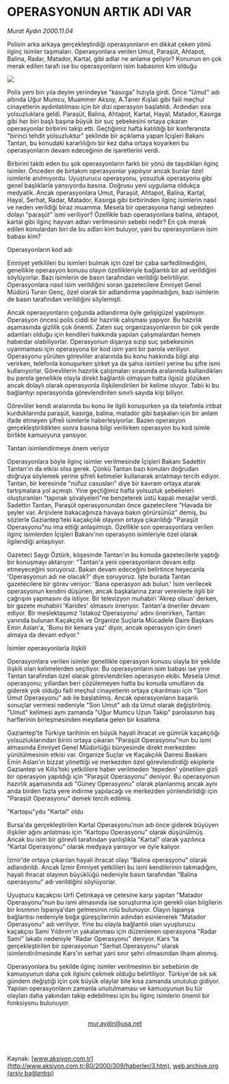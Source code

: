 # OPERASYONUN ARTIK ADI VAR

*Murat Aydın 2000.11.04*

<div>
 <p class="spot">
  Polisin arka arkaya gerçekleştirdiği operasyonların en dikkat çeken yönü  ilginç isimler taşımaları. Operasyonlara verilen Umut, Paraşüt, Ahtapot,  Balina, Radar, Matador, Kartal, gibi adlar ne anlama geliyor? Konunun en  çok merak edilen tarafı ise bu operasyonların isim babasının kim olduğu
 </p>
 <p class="metin">
 </p>
 <img border="0" src="/web/20020429234027im_/http://www.aksiyon.com.tr/2000/309/resimler/Operasyon.jpg"/>
 <p class="metin">
  Polis yeni bin yıla deyim yerindeyse "kasırga" hızıyla girdi. Önce "Umut" adı altında Uğur Mumcu, Muammer Aksoy, A.Taner Kışlalı gibi faili meçhul cinayetlerin aydınlatılması için bir dizi operasyon başlatıldı. Ardından sıra yolsuzluklara geldi. Paraşüt, Balina, Ahtapot, Kartal, Hayal, Matador, Kasırga gibi her biri başlı başına büyük bir suç şebekesini ortaya çıkaran operasyonlar birbirini takip etti. Geçtiğimiz hafta katıldığı bir konferansta "birinci tehdit yolsuzluktur" şeklinde bir açıklama yapan İçişleri Bakanı Tantan, bu konudaki kararlılığını bir kez daha ortaya koyarken bu operasyonların devam edeceğinin de işaretlerini verdi.
 </p>
 <p class="metin">
  Birbirini takib eden bu şok operasyonların farklı bir yönü de taşıdıkları ilginç isimler. Önceden de birtakım operasyonlar yapılıyor ancak bunlar özel isimlerle anılmıyordu. Uyuşturucu operasyonu, yosuzluk operasyonu gibi genel başlıklarla yansıyordu basına. Doğrusu yeni uygulama oldukça medyatik. Ancak operasyonlara Umut, Paraşüt, Ahtapot, Balina, Kartal, Hayal, Serhat, Radar, Matador, Kasırga gibi birbirinden ilginç isimlerin nasıl ve neden verildiği biraz muamma. Mesela bir operasyona hangi sebepten dolayı "paraşüt" ismi veriliyor? Özellikle bazı operasyonlara balina, ahtapot, kartal gibi ilginç hayvan adları verilmesinin sebebi nedir? En çok merak edilen konulardan biri de bu adları kim buluyor, yani bu operasyonların isim babası kim?
 </p>
 <p class="metin">
  Operasyonların kod adı
 </p>
 <p class="metin">
  Emniyet yetkilileri bu isimleri bulmak için özel bir çaba sarfedilmediğini, genellikle operasyon konusu olayın özellikleriyle bağlantılı bir ad verildiğini söylüyorlar. Bazı isimlerin de basın tarafından verildiği belirtiliyor. Operasyonlara nasıl isim verildiğini soran gazetecilere Emniyet Genel Müdürü Turan Genç, özel olarak bir adlandırma yapılmadığını, bazı isimlerin de basın tarafından verildiğini söylemişti.
 </p>
 <p class="metin">
  Ancak operasyonların çoğunda adlandırma öyle gelişigüzel yapılmıyor. Operasyon öncesi polis ciddi bir hazırlık çalışması yapıyor. Bu hazırlık aşamasında gizlilik çok önemli. Zaten suç organizasyonlarının bir çok yerde adamları olduğu için kendileri hakkında yapılan çalışmalardan hemen haberdar olabiliyorlar. Operasyonun dışarıya sızıp suç şebekesinin uyanmaması için operasyona bir kod isim yani bir parola veriliyor. Operasyonu yürüten görevliler aralarında bu konu hakkında bilgi alıp verirken, telefonla konuşurken şirket ya da şahıs isimleri yerine bu şifre ismi kullanıyorlar. Görevlilerin hazırlık çalışmaları sırasında aralarında kullandıkları bu parola genellikle olayla direkt bağlantılı olmayan hatta ilgisiz gözüken ancak dolaylı olarak operasyonla ilişkilendirilen bir kelime oluyor. Tabii ki bu bağlantıyı operasyonda görevlendirilen sınırlı sayıda kişi biliyor.
 </p>
 <p class="metin">
  Görevliler kendi aralarında bu konu ile ilgili konuşurken ya da telefonla irtibat kurduklarında paraşüt, kasırga, balina, matador gibi başkaları için bir anlam ifade etmeyen şifreli isimlerle haberleşiyorlar. Bazen operasyon gerçekleştirildikten sonra basına bilgi verilirken operasyon bu kod isimle birlikte kamuoyuna yansıyor.
 </p>
 <p class="metin">
  Tantan isimlendirmeye önem veriyor
 </p>
 <p class="metin">
  Operasyonlara böyle ilginç isimler verilmesinde İçişleri Bakanı Sadettin Tantan'ın da etkisi olsa gerek. Çünkü Tantan bazı konuları doğrudan doğruya söylemek yerine şifreli kelimeler kullanarak anlatmayı tercih ediyor. Tantan, bir keresinde "nüfuz casusları" diye bir kavram ortaya atarak tartışmalara yol açmıştı. Yine geçtiğimiz hafta yolsuzluk şebekeleri oluşturanları "tapınak şövalyeleri"ne benzeterek üstü kapalı mesajlar verdi. Sadettin Tantan, Paraşüt operasyonundan önce gazetecilere "Havada bir şeyler var. Arşivlere bakacağınıza havaya bakın görürsünüz" demiş, bu sözlerle Gaziantep'teki kaçakçılık olayının ortaya çıkarıldığı "Paraşüt Operasyonu"nu ima ettiği anlaşılmıştı. Özellikle son operasyonlara verilen ilginç isimlerden İçişleri Bakanı'nın operasyon isimleriyle özel olarak ilgilendiği anlaşılıyor.
 </p>
 <p class="metin">
  Gazeteci Saygı Öztürk, köşesinde Tantan'ın bu konuda gazetecilerle yaptığı bir konuşmayı aktarıyor: "Tantan'a yeni operasyonların devam edip etmeyeceğini soruyoruz. Bakan devam edeceğini belirtince heyecanla 'Operasyonun adı ne olacak?' diye soruyoruz. İşte burada Tantan gazetecilere bir görev veriyor: 'Bana operasyon adı bulun.'  İsim verilecek operasyonun kendini düşünen, ancak başkalarına zarar verenlerle ilgili bir çağrışım yapmasını da istiyor. Bir televizyon muhabiri 'Akrep olsun' derken, bir gazete muhabiri 'Karides' olmasını öneriyor. Tantan'a öneriler devam ediyor. Bir meslektaşımız 'Istakoz Operasyonu' adını önerirken, Tantan yanında bulunan Kaçakçılık ve Organize Suçlarla Mücadele Daire Başkanı Emin Aslan'a, 'Bunu bir kenara yaz' diyor, ancak operasyon için öneri almaya da devam ediyor."
 </p>
 <p class="metin">
  İsimler operasyonlarla ilişkili
 </p>
 <p class="metin">
  Operasyonlara verilen isimler genellikle operasyon konusu olayla bir şekilde ilişkili olan kelimelerden seçiliyor. Bu operasyonların isim babası ise yine Tantan tarafından özel olarak görevlendirilen operasyon ekibi. Mesela Umut operasyonu; yıllardan beri çözülemeyen hatta bu konuda umutların da giderek yok olduğu faili meçhul cinayetlerin ortaya çıkarılması için "Son Umut Operasyonu" adı ile başlatılmış. Ancak operasyonların başarılı sonuçlar vermesi nedeniyle "Son Umut" adı da Umut olarak değiştirilmiş. "Umut" kelimesi aynı zamanda "Uğur Mumcu Uzun Takip" parolasının baş harflerinin birleşmesinden meydana gelen bir kısaltma.
 </p>
 <p class="metin">
  Gaziantep'te Türkiye tarihinin en büyük hayali ihracat ve gümrük kaçakçılığı yolsuzluklarından birini ortaya çıkaran "Paraşüt Operasyonu"nun bu ismi almasında Emniyet Genel Müdürlüğü bünyesinde direkt merkezden yürütülmesinin etkisi var. Organize Suçlar ve Kaçakçılık Dairesi Baskanı Emin Aslan'ın bizzat yönettiği ve merkezden özel görevlendirdiği ekiplerle Gaziantep ve Kilis'teki yetkililere haber verilmeden 'tepeden' yönetilen gizli bir operasyon yapıldığı için "Paraşüt Operasyonu" deniyor. Bu operasyonun hazırlık aşamasında adı "Güney Operasyonu" olarak planlanmış ancak aynı anda birden fazla yere indirme yapılacağı ve merkezden yönlendirildiği için "Paraşüt Operasyonu" demek tercih edilmiş.
 </p>
 <p class="metin">
  "Kartopu"ydu "Kartal" oldu
 </p>
 <p class="metin">
  Bursa'da gerçekleştirilen Kartal Operasyonu'nun adı önce giderek büyüyen ilişkiler ağını anlatması için "Kartopu Operasyonu" olarak düşünülmüş. Ancak bu isim bir görevli tarafından yanlışlıkla "Kartal" olarak yazılınca "Kartal Operasyonu" olarak medyaya yansıyor ve öyle kalıyor.
 </p>
 <p class="metin">
  İzmir'de ortaya çıkarılan hayali ihracat olayı "Balina operasyonu" olarak adlandırıldı. Ancak İzmir Emniyet yetkilileri bu ismi kendilerinin takmadığını, hayali ihracat olayının büyüklüğü nedeniyle basın tarafından "Balina operasyonu" adı verildiğini söylüyorlar.
 </p>
 <p class="metin">
  Uyuştucu kaçakçısı Urfi Çetinkaya ve çetesine karşı yapılan "Matador Operasyonu"nun bu ismi almasında ise soruşturma için gerekli olan bilgilerin bir kısmının İspanya'dan gelmesinin rolü bulunuyor. Olayın İspanya bağlantısı nedeniyle boğa güreşçilerinin adından esinlenerek "Matador Operasyonu" adı veriliyor. Yine bu olayla bağlantılı olan uyuşturucu kaçakçısı Sami Yıldırım'ın yakalanması için düzenlenen operasyona "Radar Sami" lakabı nedeniyle "Radar Operasyonu" deniyor. Kars 'ta gerçekleştirilen bir operasyonun "Serhat Operasyonu" olarak isimlendirilmesinde Kars'ın serhat yani sınır şehri olmasından ilham alınmış.
 </p>
 <p class="metin">
  Operasyonlara bu şekilde ilginç isimler verilmesinin bir sebebinin de kamuoyunun daha çok ilgisini çekmek olduğu belirtiliyor. Türkiye'de sık sık gündem değiştiği için çok büyük olaylar bile kısa zamanda unutulup gidiyor. Yapılan operasyonların zamanla unutulmaması ve kamuoyunun bu tür olayları daha yakından takip edebilmesi için bu ilginç isimlerin önemli bir fonksiyonu bulunuyor.
 </p>
 <br/>
 <center>
  <a class="anaorta" href="http://web.archive.org/web/20020429234027/mailto:mur.aydin@usa.net">
   mur.aydin@usa.net
  </a>
 </center>
 <br/>
 <br/>
 <br/>
</div>

Kaynak: [www.aksiyon.com.tr](http://www.aksiyon.com.tr:80/2000/309/haberler/3.htm), [web.archive.org (arşiv bağlantısı)](http://web.archive.org/web/20020429234027/http://www.aksiyon.com.tr:80/2000/309/haberler/3.htm)

